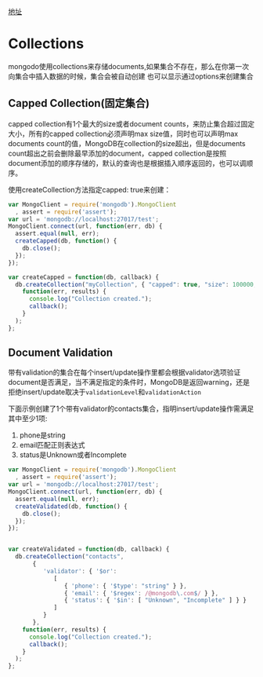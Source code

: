 [地址](http://mongodb.github.io/node-mongodb-native/2.2/tutorials/collections/)

# Collections

mongodo使用collections来存储documents,如果集合不存在，那么在你第一次向集合中插入数据的时候，集合会被自动创建
也可以显示通过options来创建集合

## Capped Collection(固定集合)

capped collection有1个最大的size或者document counts，来防止集合超过固定大小，所有的capped collection必须声明max size值，同时也可以声明max documents count的值，MongoDB在collection的size超出，但是documents count超出之前会删除最早添加的document，capped collection是按照document添加的顺序存储的，默认的查询也是根据插入顺序返回的，也可以调顺序。

使用createCollection方法指定capped: true来创建：
```javascript
var MongoClient = require('mongodb').MongoClient
  , assert = require('assert');
var url = 'mongodb://localhost:27017/test';
MongoClient.connect(url, function(err, db) {
  assert.equal(null, err);
  createCapped(db, function() {
    db.close();
  });
});

var createCapped = function(db, callback) {
  db.createCollection("myCollection", { "capped": true, "size": 100000, "max": 5000},
    function(err, results) {
      console.log("Collection created.");
      callback();
    }
  );
};
```

## Document Validation

带有validation的集合在每个insert/update操作里都会根据validator选项验证document是否满足，当不满足指定的条件时，MongoDB是返回warning，还是拒绝insert/update取决于`validationLevel`和`validationAction`

下面示例创建了1个带有validator的contacts集合，指明insert/update操作需满足其中至少1项:
1. phone是string
2. email匹配正则表达式
3. status是Unknown或者Incomplete

```javascript
var MongoClient = require('mongodb').MongoClient
  , assert = require('assert');
var url = 'mongodb://localhost:27017/test';
MongoClient.connect(url, function(err, db) {
  assert.equal(null, err);
  createValidated(db, function() {
    db.close();
  });
});


var createValidated = function(db, callback) {
  db.createCollection("contacts", 
       {
          'validator': { '$or':
             [
                { 'phone': { '$type': "string" } },
                { 'email': { '$regex': /@mongodb\.com$/ } },
                { 'status': { '$in': [ "Unknown", "Incomplete" ] } }
             ]
          }
       },      
    function(err, results) {
      console.log("Collection created.");
      callback();
    }
  );
};
```
